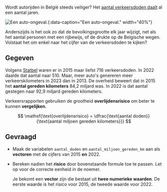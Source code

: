 Wordt autorijden in België steeds veiliger? Het <a href="https://statbel.fgov.be/nl/themas/mobiliteit/verkeer/verkeersongevallen" target="_blank">aantal verkeersdoden daalt</a> al een aantal jaren. 

![Een auto-ongeval.](media/will-creswick.jpg "Foto door Will Creswick op Unsplash."){:data-caption="Een auto-ongeval." width="40%"}

Anderszijds is het ook zo dat de bevolkingsgrootte elk jaar wijzigt, net als het aantal personen met een rijbewijs, of de drukte op de Belgische wegen. Volstaat het om enkel naar het cijfer van de verkeersdoden te kijken?

## Gegeven
Volgens <a href="https://bestat.statbel.fgov.be/bestat/crosstable.xhtml?view=2386c092-91a3-4a4e-8533-149411d4858a" target="_blank">Statbel</a> waren er in 2015 maar liefst 716 verkeersdoden. In 2022 daalde dat aantal naar 510. Maar, meer auto's genereren meer verkeerskilometers in 2023 dan in 2013. 
De overheid beweert dat in 2015 het **aantal gereden kilometers** 84,2 miljard was. In 2022 is dat aantal gestegen naar 92,9 miljard gereden kilometers. 

Verkeersrapporten gebruiken de grootheid **overlijdensrisico** om beter te kunnen **vergelijken**.

$$
 \mathsf{\text{overlijdensrisico} = \dfrac{\text{aantal doden}}{\text{aantal miljoen gereden kilometers}}}
$$

## Gevraagd
- Maak de variabelen `aantal_doden` en `aantal_miljoen_gereden_km` aan als **vectoren** met de cijfers van 2015 **en** 2022.

- Bereken nadien het **risico** door bovenstaande formule toe te passen. Let op voor de correcte eenheid in de noemer.

  Je bekomt een **vector** zijn die bestaat uit **twee numerieke waarden**. De eerste waarde is het risico voor 2015, de tweede waarde voor 2022.